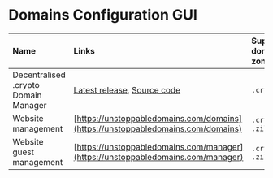 # Domains Configuration GUI

| Name | Links | Supported domain zones | Supported networks |
| :--- | :--- | :--- | :--- |
| Decentralised .crypto Domain Manager | [Latest release](https://github.com/aquiladev/manage-dot-crypto/releases/latest), [Source code](https://github.com/aquiladev/manage-dot-crypto) | `.crypto` | `mainnet`, `testnet` |
| Website management | [https://unstoppabledomains.com/domains](https://unstoppabledomains.com/domains) | `.crypto`, `.zil` | `mainnet` |
| Website guest management | [https://unstoppabledomains.com/manager](https://unstoppabledomains.com/manager) | `.crypto`, `.zil` | `mainnet` |

